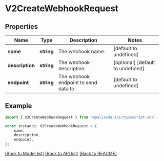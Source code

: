 # V2CreateWebhookRequest


## Properties

Name | Type | Description | Notes
------------ | ------------- | ------------- | -------------
**name** | **string** | The webhook name. | [default to undefined]
**description** | **string** | The webhook description. | [optional] [default to undefined]
**endpoint** | **string** | The webhook endpoint to send data to | [default to undefined]

## Example

```typescript
import { V2CreateWebhookRequest } from '@palisade-inc/typescript-sdk';

const instance: V2CreateWebhookRequest = {
    name,
    description,
    endpoint,
};
```

[[Back to Model list]](../README.md#documentation-for-models) [[Back to API list]](../README.md#documentation-for-api-endpoints) [[Back to README]](../README.md)
